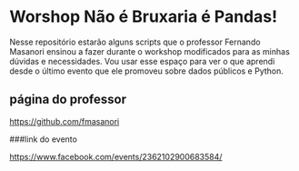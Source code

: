 # Worshop Não é Bruxaria é Pandas!

Nesse repositório estarão alguns scripts que o professor Fernando Masanori ensinou a fazer durante
o workshop modificados para as minhas dúvidas e necessidades. Vou usar esse espaço para ver o que aprendi desde o último evento que ele promoveu sobre dados públicos e Python.

## página do professor

https://github.com/fmasanori

###link do evento

https://www.facebook.com/events/2362102900683584/

